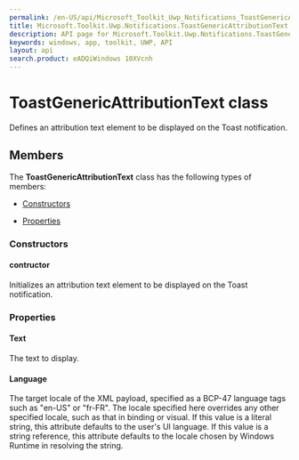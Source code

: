 ```yaml
---
permalink: /en-US/api/Microsoft_Toolkit_Uwp_Notifications_ToastGenericAttributionText.htm
title: Microsoft.Toolkit.Uwp.Notifications.ToastGenericAttributionText API 
description: API page for Microsoft.Toolkit.Uwp.Notifications.ToastGenericAttributionText
keywords: windows, app, toolkit, UWP, API
layout: api
search.product: eADQiWindows 10XVcnh
---
```



# ToastGenericAttributionText class

Defines an attribution text element to be displayed on the Toast notification.

## Members

The **ToastGenericAttributionText** class has the following types of members:

* [Constructors](#Constructors)

* [Properties](#Properties)

### Constructors

#### contructor

Initializes an attribution text element to be displayed on the Toast notification.





### Properties

#### Text

The text to display.





#### Language

The target locale of the XML payload, specified as a BCP-47 language tags such as "en-US" or "fr-FR". The locale specified here overrides any other specified locale, such as that in binding or visual. If this value is a literal string, this attribute defaults to the user's UI language. If this value is a string reference, this attribute defaults to the locale chosen by Windows Runtime in resolving the string.




